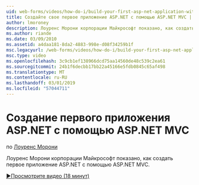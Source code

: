 ```yaml
---
uid: web-forms/videos/how-do-i/build-your-first-asp-net-application-with-asp-net-mvc
title: Создайте свое первое приложение ASP.NET с помощью ASP.NET MVC | Документация Майкрософт
author: lmoroney
description: Лоуренс Морони корпорации Майкрософт показано, как создать первое приложение ASP.NET с помощью ASP.NET MVC.
ms.author: riande
ms.date: 03/09/2010
ms.assetid: a4daa181-8da2-4883-998e-d08f34259b1f
msc.legacyurl: /web-forms/videos/how-do-i/build-your-first-asp-net-application-with-asp-net-mvc
msc.type: video
ms.openlocfilehash: 3c9cb1ef138966dcd75aa14560de48c539c2ea61
ms.sourcegitcommit: 24b1f6decbb17bb22a45166e5fdb0845c65af498
ms.translationtype: MT
ms.contentlocale: ru-RU
ms.lasthandoff: 03/01/2019
ms.locfileid: "57044711"
---
```

<a name="build-your-first-aspnet-application-with-aspnet-mvc"></a>Создание первого приложения ASP.NET с помощью ASP.NET MVC
====================
по [Лоуренс Морони](https://github.com/lmoroney)

Лоуренс Морони корпорации Майкрософт показано, как создать первое приложение ASP.NET с помощью ASP.NET MVC.

[&#9654;Просмотрите видео (18 минут)](https://channel9.msdn.com/Blogs/ASP-NET-Site-Videos/build-your-first-asp-net-application-with-asp-net-mvc)
